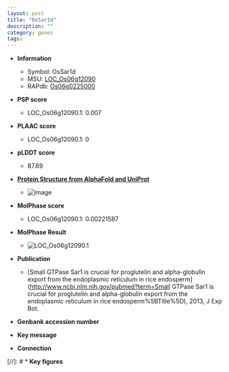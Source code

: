 ```yaml
---
layout: post
title: "OsSar1d"
description: ""
category: genes
tags: 
---
```


* **Information**  
    + Symbol: OsSar1d  
    + MSU: [LOC_Os06g12090](http://rice.plantbiology.msu.edu/cgi-bin/ORF_infopage.cgi?orf=LOC_Os06g12090)  
    + RAPdb: [Os06g0225000](http://rapdb.dna.affrc.go.jp/viewer/gbrowse_details/irgsp1?name=Os06g0225000)  

* **PSP score**  
    + LOC_Os06g12090.1: 0.007 

* **PLAAC score**  
    + LOC_Os06g12090.1: 0 

* **pLDDT score**
    + 87.69

* **[Protein Structure from AlphaFold and UniProt](https://www.uniprot.org/uniprotkb/Q67UH2/entry#structure)**
    + ![image](https://ricepsp.github.io/images/Q6/AF-Q67UH2-F1.png)

* **MolPhase score**
    + LOC_Os06g12090.1: 0.00221587

* **MolPhase Result**
    + ![LOC_Os06g12090.1](https://304243504.github.io/Pictures/LOC_Os06g/LOC_Os06g12090.1.png)

* **Publication**  
    + [Small GTPase Sar1 is crucial for proglutelin and alpha-globulin export from the endoplasmic reticulum in rice endosperm](http://www.ncbi.nlm.nih.gov/pubmed?term=Small GTPase Sar1 is crucial for proglutelin and alpha-globulin export from the endoplasmic reticulum in rice endosperm%5BTitle%5D), 2013, J Exp Bot.

* **Genbank accession number**  

* **Key message**  

* **Connection**  

[//]: # * **Key figures**  


